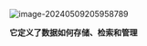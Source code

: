 ![image-20240509205958789](../../../../../AppData/Roaming/Typora/typora-user-images/image-20240509205958789.png)

**它定义了数据如何存储、检索和管理**